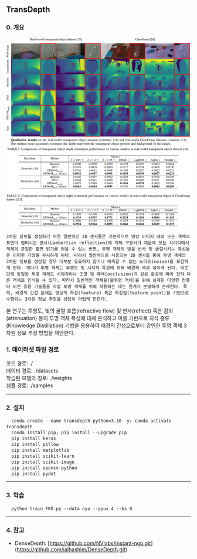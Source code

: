 ## TransDepth

### 0. 개요
  ![teaser](Asset/Qualitative.png)
  ![teaser](Asset/quantitative.png)

    3차원 정보를 생성하기 위한 일반적인 3D 센서들은 기본적으로 영상 이미지 내의 모든 객체의 표면이 램버시안 반사(Lambertian reflection)에 의해 구동되기 때문에 모든 시야각에서 객체의 균일한 표면 밝기를 얻을 수 있는 반면, 투명 객체의 빛을 반사 및 굴절시키는 특성들은 이러한 가정을 무시하게 된다. 따라서 일반적으로 사용되는 3D 센서를 통해 투명 객체의 3차원 정보를 생성할 경우 대부분 유효하지 않거나 예측할 수 없는 노이즈(noise)를 포함하게 된다. 게다가 투명 객체는 투명도 및 시각적 특성에 의해 배경의 색과 섞이게 된다. 이로 인해 동일한 투명 객체도 시야각이나 조명 및 폐색(occlusion)과 같은 환경에 따라 전혀 다른 객체로 인식될 수 있다. 따라서 일반적인 객체들(불투명 객체)을 위해 설계된 다양한 컴퓨터 비전 응용 기술들을 직접 투명 객체를 위해 적용하는 데는 한계가 분명하게 존재한다. 특히, 배경의 간섭 문제는 영상의 특징(feature) 혹은 특징점(feature point)을 기반으로 수행되는 3차원 정보 추정을 상당히 어렵게 만든다. 
  
  본 연구는 투명도, 빛의 굴절 흐름(refractive flow) 및 반사(reflect) 혹은 감쇠(attenuation) 등의 투명 객체 특성에 대해 분석하고 이를 기반으로 지식 증류(Knowledge Distillation) 기법을 응용하여 배경의 간섭으로부터 강인한 투명 객체 3차원 정보 추정 방법을 제안한다.
  
### 1. 데이터셋 파일 경로

  코드 경로: ./ <br>
  데이터 경로: ./datasets <br>
  학습된 모델의 경로: ./weights <br>
  샘플 경로: ./samples <br>

****


### 2. 설치

      conda create --name transdepth python=3.10 -y; conda activate transdepth
      conda install pip; pip install --upgrade pip
      pip install keras
      pip install pillow
      pip install matplotlib
      pip install scikit-learn
      pip install scikit-image
      pip install opencv-python
      pip install pydot
      
****

### 3. 학습

      python train_FKD.py --data nyu --gpus 4 --bs 8

****


### 4. 참고

* DenseDepth: [https://github.com/NVlabs/instant-ngp.git](https://github.com/ialhashim/DenseDepth.git)
      
      
<br>
